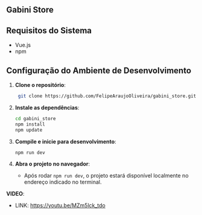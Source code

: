 
## Gabini Store



## Requisitos do Sistema
- Vue.js
- npm

## Configuração do Ambiente de Desenvolvimento

1. **Clone o repositório**:
   ```bash
    git clone https://github.com/FelipeAraujoOliveira/gabini_store.git
   ```

2. **Instale as dependências**:
   ```bash
   cd gabini_store
   npm install
   npm update
   ```

3. **Compile e inicie para desenvolvimento**:
   ```bash
   npm run dev
   ```

4. **Abra o projeto no navegador**:
   - Após rodar `npm run dev`, o projeto estará disponível localmente no endereço indicado no terminal.
  
**VIDEO**:
   - LINK: https://youtu.be/MZm5lck_tdo